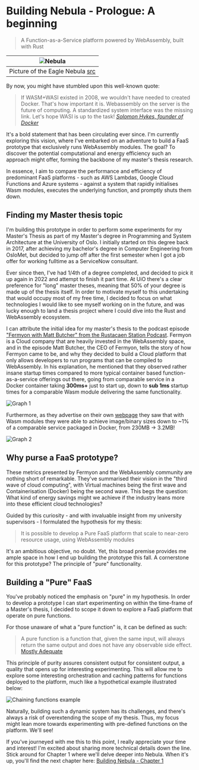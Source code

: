 # Building Nebula - Prologue: A beginning

> A Function-as-a-Service platform powered by WebAssembly, built with Rust

| ![Nebula](/blog-assets/eagle-nebula.jpg)                                   |
| -------------------------------------------------------------------------- |
| Picture of the Eagle Nebula [src](https://unsplash.com/photos/6tUdJ3fWgBg) |

By now, you might have stumbled upon this well-known quote:

> If WASM+WASI existed in 2008, we wouldn't have needed to created Docker.
> That's how important it is. Webassembly on the server is the future of
> computing. A standardized system interface was the missing link. Let's hope
> WASI is up to the task!
> [_Solomon Hykes, founder of Docker_](https://twitter.com/solomonstre/status/1111004913222324225?lang=en)

It's a bold statement that has been circulating ever since. I'm currently
exploring this vision, where I've embarked on an adventure to build a FaaS
prototype that exclusively runs WebAssembly modules. The goal? To discover the
potential computational and energy efficiency such an approach might offer,
forming the backbone of my master's thesis research.

In essence, I aim to compare the performance and efficiency of predominant FaaS
platforms - such as AWS Lambdas, Google Cloud Functions and Azure systems -
against a system that rapidly initialises Wasm modules, executes the underlying
function, and promptly shuts them down.

## Finding my Master thesis topic

I'm building this prototype in order to perform some experiments for my Master's
Thesis as part of my Master's degree in Programming and System Architecture at
the University of Oslo. I initially started on this degree back in 2017, after
achieving my bachelor's degree in Computer Engineering from OsloMet, but decided
to jump off after the first semester when I got a job offer for working fulltime
as a ServiceNow consultant.

Ever since then, I've had 1/4th of a degree completed, and decided to pick it up
again in 2022 and attempt to finish it part time. At UiO there's a clear
preference for "long" master theses, meaning that 50% of your degree is made up
of the thesis itself. In order to motivate myself to this undertaking that would
occupy most of my free time, I decided to focus on what technologies I would
like to see myself working on in the future, and was lucky enough to land a
thesis project where I could dive into the Rust and WebAssembly ecosystem.

I can attribute the initial idea for my master's thesis to the podcast episode
["Fermyon with Matt Butcher" from the Rustacaen Station Podcast](https://rustacean-station.org/episode/matt-butcher/).
Fermyon is a Cloud company that are heavily invested in the WebAssembly space,
and in the episode Matt Butcher, the CEO of Fermyon, tells the story of how
Fermyon came to be, and why they decided to build a Cloud platform that only
allows developers to run programs that can be compiled to WebAssembly. In his
explanation, he mentioned that they observed rather insane startup times
compared to more typical container based function-as-a-service offerings out
there, going from comparable service in a Docker container taking **300ms+**
just to start up, down to **sub 1ms** startup times for a comparable Wasm module
delivering the same functionality.

![Graph 1](/blog-assets/prologue-wasm_vs_docker_neko.svg)

Furthermore, as they advertise on their own
[webpage](https://www.fermyon.com/#fermyon-benefits) they saw that with Wasm
modules they were able to achieve image/binary sizes down to ~1% of a comparable
service packaged in Docker, from 230MB -> 3.2MB!

![Graph 2](/blog-assets/prologue-wasm_vs_docker_neko_size.svg)

## Why purse a FaaS prototype?

These metrics presented by Fermyon and the WebAssembly community are nothing
short of remarkable. They've summarised their vision in the "third wave of cloud
computing", with Virtual machines being the first wave and Containerisation
(Docker) being the second wave. This begs the question: What kind of energy
savings might we achieve if the industry leans more into these efficient cloud
technologies?

Guided by this curiosity - and with invaluable insight from my university
supervisors - I formulated the hypothesis for my thesis:

> It is possible to develop a Pure FaaS platform that scale to near-zero
> resource usage, using WebAssembly modules

It's an ambitious objective, no doubt. Yet, this broad premise provides me ample
space in how I end up building the prototype this fall. A cornerstone for this
prototype? The principle of "pure" functionality.

## Building a "Pure" FaaS

You've probably noticed the emphasis on "pure" in my hypothesis. In order to
develop a prototype I can start experimenting on within the time-frame of a
Master's thesis, I decided to scope it down to explore a FaaS platform that
operate on pure functions.

For those unaware of what a "pure function" is, it can be defined as such:

> A pure function is a function that, given the same input, will always return
> the same output and does not have any observable side effect.
> [Mostly Adequate](https://github.com/MostlyAdequate/mostly-adequate-guide/blob/master/ch03.md#oh-to-be-pure-again)

This principle of purity assures consistent output for consistent output, a
quality that opens up for interesting experimenting. This will allow me to
explore some interesting orchestration and caching patterns for functions
deployed to the platform, much like a hypothetical example illustrated below:

![Chaining functions example](/blog-assets/pure-function-chain-example.svg)

Naturally, building such a dynamic system has its challenges, and there's always
a risk of overextending the scope of my thesis. Thus, my focus might lean more
towards experimenting with pre-defined functions on the platform. We'll see!

If you've journeyed with me this to this point, I really appreciate your time
and interest! I'm excited about sharing more technical details down the line.
Stick around for Chapter 1 where we'll delve deeper into Nebula. When it's up,
you'll find the next chapter here:
[Building Nebula - Chapter 1](/blog/nebula_chapter1)
